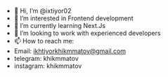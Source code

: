 - 👋 Hi, I’m @ixtiyor02
- 👀 I’m interested in Frontend development
- 🌱 I’m currently learning Next.Js
- 💞️ I’m looking to work with experienced developers
- 📫 How to reach me: 
- Email: ikhtiyorkhikmmatov@gmail.com
- telegram: khikmmatov
- instagram: khikmmatov
<!---
ixtiyor02/ixtiyor02 is a ✨ special ✨ repository because its `README.md` (this file) appears on your GitHub profile.
You can click the Preview link to take a look at your changes.
--->
